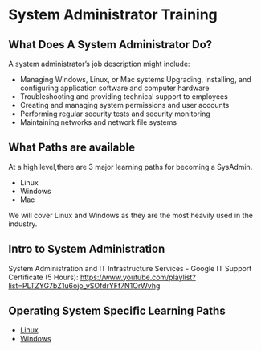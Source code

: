 # System Administrator Training

## What Does A System Administrator Do?
A system administrator’s job description might include: 

- Managing Windows, Linux, or Mac systems
Upgrading, installing, and configuring application software and computer hardware
- Troubleshooting and providing technical support to employees
- Creating and managing system permissions and user accounts
- Performing regular security tests and security monitoring
- Maintaining networks and network file systems

## What Paths are available

At a high level,there are 3 major learning paths for becoming a SysAdmin.

- Linux
- Windows
- Mac

We will cover Linux and Windows as they are the most heavily used in the industry.

## Intro to System Administration

System Administration and IT Infrastructure Services - Google IT Support Certificate (5 Hours): https://www.youtube.com/playlist?list=PLTZYG7bZ1u6ojo_vSOfdrYFf7N1OrWvhg


## Operating System Specific Learning Paths

- [Linux](/linux/README.md)
- [Windows](/windows/README.md)